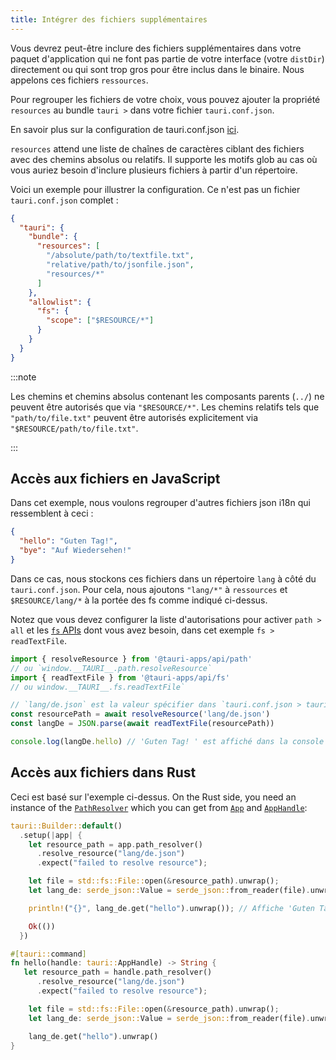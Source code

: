 ```yaml
---
title: Intégrer des fichiers supplémentaires
---
```


Vous devrez peut-être inclure des fichiers supplémentaires dans votre paquet d'application qui ne font pas partie de votre interface (votre `distDir`) directement ou qui sont trop gros pour être inclus dans le binaire. Nous appelons ces fichiers `ressources`.

Pour regrouper les fichiers de votre choix, vous pouvez ajouter la propriété `resources` au bundle `tauri >` dans votre fichier `tauri.conf.json`.

En savoir plus sur la configuration de tauri.conf.json [ici][tauri.bundle].

`resources` attend une liste de chaînes de caractères ciblant des fichiers avec des chemins absolus ou relatifs. Il supporte les motifs glob au cas où vous auriez besoin d'inclure plusieurs fichiers à partir d'un répertoire.

Voici un exemple pour illustrer la configuration. Ce n'est pas un fichier `tauri.conf.json` complet :

```json title=tauri.conf.json
{
  "tauri": {
    "bundle": {
      "resources": [
        "/absolute/path/to/textfile.txt",
        "relative/path/to/jsonfile.json",
        "resources/*"
      ]
    },
    "allowlist": {
      "fs": {
        "scope": ["$RESOURCE/*"]
      }
    }
  }
}
```

:::note

Les chemins et chemins absolus contenant les composants parents (`../`) ne peuvent être autorisés que via `"$RESOURCE/*"`. Les chemins relatifs tels que `"path/to/file.txt"` peuvent être autorisés explicitement via `"$RESOURCE/path/to/file.txt"`.

:::

## Accès aux fichiers en JavaScript

Dans cet exemple, nous voulons regrouper d'autres fichiers json i18n qui ressemblent à ceci :

```json title=de.json
{
  "hello": "Guten Tag!",
  "bye": "Auf Wiedersehen!"
}
```

Dans ce cas, nous stockons ces fichiers dans un répertoire `lang` à côté du `tauri.conf.json`. Pour cela, nous ajoutons `"lang/*"` à `ressources` et `$RESOURCE/lang/*` à la portée des fs comme indiqué ci-dessus.

Notez que vous devez configurer la liste d'autorisations pour activer `path > all` et les [`fs` APIs][] dont vous avez besoin, dans cet exemple `fs > readTextFile`.

```javascript
import { resolveResource } from '@tauri-apps/api/path'
// ou `window.__TAURI__.path.resolveResource`
import { readTextFile } from '@tauri-apps/api/fs'
// ou window.__TAURI__.fs.readTextFile`

// `lang/de.json` est la valeur spécifier dans `tauri.conf.json > tauri > bundle > resources`
const resourcePath = await resolveResource('lang/de.json')
const langDe = JSON.parse(await readTextFile(resourcePath))

console.log(langDe.hello) // 'Guten Tag! ' est affiché dans la console de développement
```

## Accès aux fichiers dans Rust

Ceci est basé sur l'exemple ci-dessus. On the Rust side, you need an instance of the [`PathResolver`][] which you can get from [`App`][] and [`AppHandle`][]:

```rust
tauri::Builder::default()
  .setup(|app| {
    let resource_path = app.path_resolver()
      .resolve_resource("lang/de.json")
      .expect("failed to resolve resource");

    let file = std::fs::File::open(&resource_path).unwrap();
    let lang_de: serde_json::Value = serde_json::from_reader(file).unwrap();

    println!("{}", lang_de.get("hello").unwrap()); // Affiche 'Guten Tag!' dans le terminal 

    Ok(())
  })
```

```rust
#[tauri::command]
fn hello(handle: tauri::AppHandle) -> String {
   let resource_path = handle.path_resolver()
      .resolve_resource("lang/de.json")
      .expect("failed to resolve resource");

    let file = std::fs::File::open(&resource_path).unwrap();
    let lang_de: serde_json::Value = serde_json::from_reader(file).unwrap();

    lang_de.get("hello").unwrap()
}
```

[tauri.bundle]: /fr/2/reference/config#bundleconfig
[`fs` APIs]: /fr/2/reference/js/fs/

[`PathResolver`]: https://docs.rs/tauri/latest/tauri/struct.PathResolver.html
[`App`]: https://docs.rs/tauri/latest/tauri/struct.App.html
[`AppHandle`]: https://docs.rs/tauri/latest/tauri/struct.AppHandle.html
